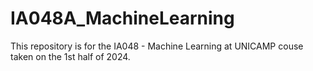 # IA048A_MachineLearning

This repository is for the IA048 - Machine Learning at UNICAMP couse taken on the 1st half of 2024.
